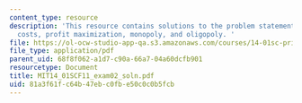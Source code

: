 ```yaml
---
content_type: resource
description: 'This resource contains solutions to the problem statements related to
  costs, profit maximization, monopoly, and oligopoly. '
file: https://ol-ocw-studio-app-qa.s3.amazonaws.com/courses/14-01sc-principles-of-microeconomics-fall-2011/81a3f61fc64b47ebc0fbe50c0c0b5fcb_MIT14_01SCF11_exam02_soln.pdf
file_type: application/pdf
parent_uid: 68f8f062-a1d7-c90a-66a7-04a60dcfb901
resourcetype: Document
title: MIT14_01SCF11_exam02_soln.pdf
uid: 81a3f61f-c64b-47eb-c0fb-e50c0c0b5fcb
---
```

